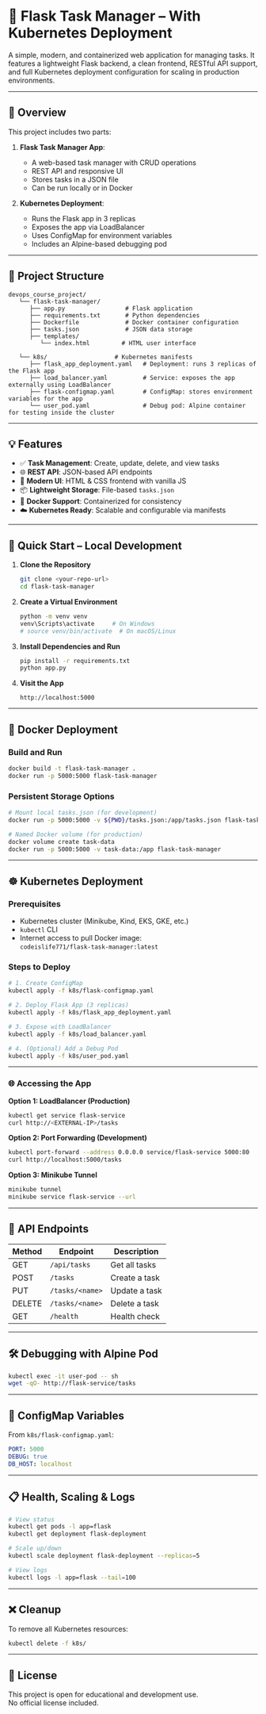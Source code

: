 # 📝 Flask Task Manager – With Kubernetes Deployment

A simple, modern, and containerized web application for managing tasks. It features a lightweight Flask backend, a clean frontend, RESTful API support, and full Kubernetes deployment configuration for scaling in production environments.

---

## 🚀 Overview

This project includes two parts:

1. **Flask Task Manager App**:
   - A web-based task manager with CRUD operations
   - REST API and responsive UI
   - Stores tasks in a JSON file
   - Can be run locally or in Docker

2. **Kubernetes Deployment**:
   - Runs the Flask app in 3 replicas
   - Exposes the app via LoadBalancer
   - Uses ConfigMap for environment variables
   - Includes an Alpine-based debugging pod

---

## 📁 Project Structure

```
devops_course_project/
   └── flask-task-manager/
      ├── app.py                 # Flask application
      ├── requirements.txt       # Python dependencies
      ├── Dockerfile             # Docker container configuration
      ├── tasks.json             # JSON data storage
      ├── templates/
         └── index.html         # HTML user interface
         
   └── k8s/                   # Kubernetes manifests
      ├── flask_app_deployment.yaml   # Deployment: runs 3 replicas of the Flask app
      ├── load_balancer.yaml          # Service: exposes the app externally using LoadBalancer
      ├── flask-configmap.yaml        # ConfigMap: stores environment variables for the app
      └── user_pod.yaml               # Debug pod: Alpine container for testing inside the cluster
```

---

## 💡 Features

- ✅ **Task Management**: Create, update, delete, and view tasks
- 🌐 **REST API**: JSON-based API endpoints
- 🎨 **Modern UI**: HTML & CSS frontend with vanilla JS
- 📦 **Lightweight Storage**: File-based `tasks.json`
- 🐳 **Docker Support**: Containerized for consistency
- ☁️ **Kubernetes Ready**: Scalable and configurable via manifests

---

## 🧪 Quick Start – Local Development

1. **Clone the Repository**
   ```bash
   git clone <your-repo-url>
   cd flask-task-manager
   ```

2. **Create a Virtual Environment**
   ```bash
   python -m venv venv
   venv\Scripts\activate     # On Windows
   # source venv/bin/activate  # On macOS/Linux
   ```

3. **Install Dependencies and Run**
   ```bash
   pip install -r requirements.txt
   python app.py
   ```

4. **Visit the App**
   ```
   http://localhost:5000
   ```

---

## 🐳 Docker Deployment

### Build and Run

```bash
docker build -t flask-task-manager .
docker run -p 5000:5000 flask-task-manager
```

### Persistent Storage Options

```bash
# Mount local tasks.json (for development)
docker run -p 5000:5000 -v ${PWD}/tasks.json:/app/tasks.json flask-task-manager

# Named Docker volume (for production)
docker volume create task-data
docker run -p 5000:5000 -v task-data:/app flask-task-manager
```

---

## ☸️ Kubernetes Deployment

### Prerequisites

- Kubernetes cluster (Minikube, Kind, EKS, GKE, etc.)
- `kubectl` CLI
- Internet access to pull Docker image:  
  `codeislife771/flask-task-manager:latest`

### Steps to Deploy

```bash
# 1. Create ConfigMap
kubectl apply -f k8s/flask-configmap.yaml

# 2. Deploy Flask App (3 replicas)
kubectl apply -f k8s/flask_app_deployment.yaml

# 3. Expose with LoadBalancer
kubectl apply -f k8s/load_balancer.yaml

# 4. (Optional) Add a Debug Pod
kubectl apply -f k8s/user_pod.yaml
```

---

### 🌐 Accessing the App

**Option 1: LoadBalancer (Production)**  
```bash
kubectl get service flask-service
curl http://<EXTERNAL-IP>/tasks
```

**Option 2: Port Forwarding (Development)**  
```bash
kubectl port-forward --address 0.0.0.0 service/flask-service 5000:80
curl http://localhost:5000/tasks
```

**Option 3: Minikube Tunnel**
```bash
minikube tunnel
minikube service flask-service --url
```

---

## 🔗 API Endpoints

| Method | Endpoint           | Description              |
|--------|--------------------|--------------------------|
| GET    | `/api/tasks`       | Get all tasks            |
| POST   | `/tasks`           | Create a task            |
| PUT    | `/tasks/<name>`    | Update a task            |
| DELETE | `/tasks/<name>`    | Delete a task            |
| GET    | `/health`          | Health check             |

---

## 🛠 Debugging with Alpine Pod

```bash
kubectl exec -it user-pod -- sh
wget -qO- http://flask-service/tasks
```

---

## 🧩 ConfigMap Variables

From `k8s/flask-configmap.yaml`:

```yaml
PORT: 5000
DEBUG: true
DB_HOST: localhost
```

---

## 📋 Health, Scaling & Logs

```bash
# View status
kubectl get pods -l app=flask
kubectl get deployment flask-deployment

# Scale up/down
kubectl scale deployment flask-deployment --replicas=5

# View logs
kubectl logs -l app=flask --tail=100
```

---

## ❌ Cleanup

To remove all Kubernetes resources:

```bash
kubectl delete -f k8s/
```

---

## 📄 License

This project is open for educational and development use.  
No official license included.

